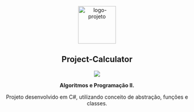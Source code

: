 

<p align="center"> <img src="https://github.com/alvesvn/university-projects/assets/96539606/7558d99a-a6a5-4466-b848-b13f64620895" alt="logo-projeto" height="100" widht="100" /></center>
<h2 align="center">Project-Calculator</h2>
<p align="center"><img src="https://github.com/alvesvn/calculator-project/assets/96539606/0263b1b9-1b6f-466c-88a8-e62b69062c9f"/></center>

<p align="center"> <strong>Algoritmos e Programação II.</strong></p>

<p align="center">Projeto desenvolvido em C#, utilizando conceito de abstração, funções e classes. </p>

</center>
